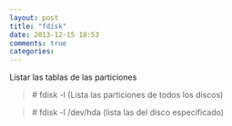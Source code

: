 ```yaml
---
layout: post
title: "fdisk"
date: 2013-12-15 18:53
comments: true
categories: 
---
```

Listar las tablas de las particiones 

>\# fdisk -l                 (Lista las particiones de todos los discos) 

>\# fdisk -l /dev/hda  (lista las del disco especificado)

